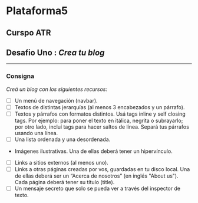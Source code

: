 # Plataforma5
## Curspo ATR
## Desafio Uno : *Crea tu blog*

---
### Consigna

_Creá un blog con los siguientes recursos:_

 - [ ] Un menú de navegación (navbar).
 - [ ] Textos de distintas jerarquías (al menos 3 encabezados y un párrafo).
 - [ ] Textos y párrafos con formatos distintos. Usá tags inline y self closing tags. Por ejemplo: para poner el texto en itálica, negrita o subrayarlo; por otro lado, incluí tags para hacer saltos de línea. Separá tus párrafos usando una línea.
 - [ ] Una lista ordenada y una desordenada.
 - Imágenes ilustrativas. Una de ellas deberá tener un hipervínculo.
- [ ] Links a sitios externos (al menos uno).
 - [ ] Links a otras páginas creadas por vos, guardadas en tu disco local. Una de ellas deberá ser un “Acerca de nosotros” (en inglés "About us"). Cada página deberá tener su título (title).
 - [ ] Un mensaje secreto que solo se pueda ver a través del inspector de texto.
